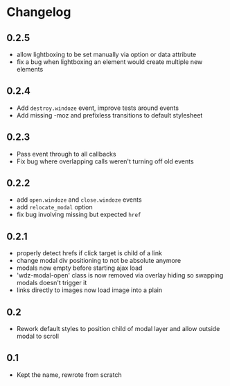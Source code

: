 # Changelog

## 0.2.5

- allow lightboxing to be set manually via option or data attribute
- fix a bug when lightboxing an element would create multiple new elements

## 0.2.4

- Add `destroy.windoze` event, improve tests around events
- Add missing -moz and prefixless transitions to default stylesheet

## 0.2.3

- Pass event through to all callbacks
- Fix bug where overlapping calls weren't turning off old events

## 0.2.2

- add `open.windoze` and `close.windoze` events
- add `relocate_modal` option
- fix bug involving missing but expected `href`

## 0.2.1

- properly detect hrefs if click target is child of a link
- change modal div positioning to not be absolute anymore
- modals now empty before starting ajax load
- 'wdz-modal-open' class is now removed via overlay hiding so swapping modals doesn't trigger it
- links directly to images now load image into a plain <article>

## 0.2

- Rework default styles to position child of modal layer and allow outside modal to scroll

## 0.1

- Kept the name, rewrote from scratch
